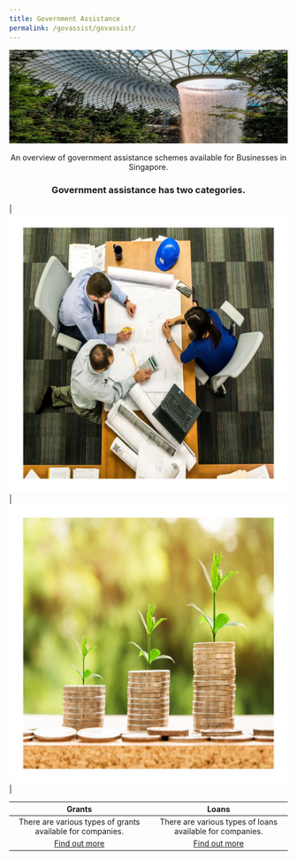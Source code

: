 ```yaml
---
title: Government Assistance
permalink: /govassist/govassist/
---
```


[![Government Assistance](/images/programmes/products-and-services/GABanner.jpg)](/govtassist/govtassist/)

<center>An overview of government assistance schemes available for Businesses in Singapore.</center>

<center><h3>Government assistance has two categories.</h3></center>

|![Grants](/images/programmes/products-and-services/grants.jpg)|![Loans](/images/programmes/products-and-services/loans.jpg)|

| Grants | Loans |
| :-: | :-: |
|There are various types of grants available for companies.|There are various types of loans available for companies.|
|[Find out more](/govtassist/categories/grants/)|[Find out more](/govtassist/categories/loans/)|
